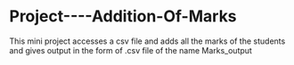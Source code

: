 # Project----Addition-Of-Marks
This mini project accesses a csv file and adds all the marks of the students and gives output in the form of .csv file of the name Marks_output 
